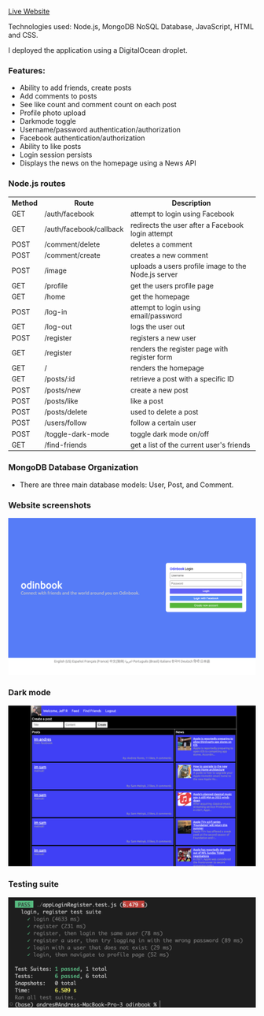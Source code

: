 [Live Website](https://app1.memberssonly.xyz)

Technologies used: Node.js, MongoDB NoSQL Database, JavaScript, HTML and CSS.

I deployed the application using a DigitalOcean droplet.

### Features:

-   Ability to add friends, create posts
-   Add comments to posts
-   See like count and comment count on each post
-   Profile photo upload
-   Darkmode toggle
-   Username/password authentication/authorization
-   Facebook authentication/authorization
-   Ability to like posts
-   Login session persists
-   Displays the news on the homepage using a News API

### Node.js routes

<table>
  <tr>
    <th>Method</th>
    <th>Route</th>
    <th>Description</th>
  </tr>
  <tr>
    <td>GET</td>
    <td>/auth/facebook</td>
    <td>attempt to login using Facebook</td>
  </tr>
  <tr>
    <td>GET</td>
    <td>/auth/facebook/callback</td>
    <td>redirects the user after a Facebook login attempt</td>
  </tr>
  <tr>
    <td>POST</td>
    <td>/comment/delete</td>
    <td>deletes a comment</td>
  </tr>
  <tr>
    <td>POST</td>
    <td>/comment/create</td>
    <td>creates a new comment</td>
  </tr>

  <tr>
    <td>POST</td>
    <td>/image</td>
    <td>uploads a users profile image to the Node.js server</td>
  </tr>

  <tr>
    <td>GET</td>
    <td>/profile</td>
    <td>get the users profile page</td>
  </tr>

  <tr>
    <td>GET</td>
    <td>/home</td>
    <td>get the homepage</td>
  </tr>

  <tr>
    <td>POST</td>
    <td>/log-in</td>
    <td>attempt to login using email/password</td>
  </tr>

  <tr>
    <td>GET</td>
    <td>/log-out</td>
    <td>logs the user out</td>
  </tr>

  <tr>
    <td>POST</td>
    <td>/register</td>
    <td>registers a new user</td>
  </tr>

  <tr>
    <td>GET</td>
    <td>/register</td>
    <td>renders the register page with register form</td>
  </tr>

  <tr>
    <td>GET</td>
    <td>/</td>
    <td>renders the homepage</td>
  </tr>

  <tr>
    <td>GET</td>
    <td>/posts/:id</td>
    <td>retrieve a post with a specific ID</td>
  </tr>


  <tr>
    <td>POST</td>
    <td>/posts/new</td>
    <td>create a new post</td>
  </tr>

  <tr>
    <td>POST</td>
    <td>/posts/like</td>
    <td>like a post</td>
  </tr>

  <tr>
    <td>POST</td>
    <td>/posts/delete</td>
    <td>used to delete a post</td>
  </tr>

  <tr>
    <td>POST</td>
    <td>/users/follow</td>
    <td>follow a certain user</td>
  </tr>

  <tr>
    <td>POST</td>
    <td>/toggle-dark-mode</td>
    <td>toggle dark mode on/off</td>
  </tr>

  <tr>
    <td>GET</td>
    <td>/find-friends</td>
    <td>get a list of the current user's friends</td>
  </tr>
</table>

### MongoDB Database Organization

-   There are three main database models: User, Post, and Comment.

### Website screenshots

![alt](./website-screenshots/indexv2.png)

### Dark mode

![alt](./website-screenshots/homepagev2.png)

### Testing suite

![alt](./website-screenshots/testing.png)
